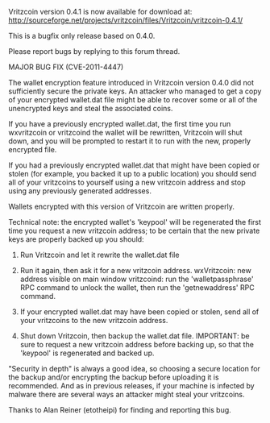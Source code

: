 Vritzcoin version 0.4.1 is now available for download at:
http://sourceforge.net/projects/vritzcoin/files/Vritzcoin/vritzcoin-0.4.1/

This is a bugfix only release based on 0.4.0.

Please report bugs by replying to this forum thread.

MAJOR BUG FIX  (CVE-2011-4447)

The wallet encryption feature introduced in Vritzcoin version 0.4.0 did not sufficiently secure the private keys. An attacker who
managed to get a copy of your encrypted wallet.dat file might be able to recover some or all of the unencrypted keys and steal the
associated coins.

If you have a previously encrypted wallet.dat, the first time you run wxvritzcoin or vritzcoind the wallet will be rewritten, Vritzcoin will
shut down, and you will be prompted to restart it to run with the new, properly encrypted file.

If you had a previously encrypted wallet.dat that might have been copied or stolen (for example, you backed it up to a public
location) you should send all of your vritzcoins to yourself using a new vritzcoin address and stop using any previously generated addresses.

Wallets encrypted with this version of Vritzcoin are written properly.

Technical note: the encrypted wallet's 'keypool' will be regenerated the first time you request a new vritzcoin address; to be certain that the
new private keys are properly backed up you should:

1. Run Vritzcoin and let it rewrite the wallet.dat file

2. Run it again, then ask it for a new vritzcoin address.
wxVritzcoin: new address visible on main window
vritzcoind: run the 'walletpassphrase' RPC command to unlock the wallet,  then run the 'getnewaddress' RPC command.

3. If your encrypted wallet.dat may have been copied or stolen, send all of your vritzcoins to the new vritzcoin address.

4. Shut down Vritzcoin, then backup the wallet.dat file.
IMPORTANT: be sure to request a new vritzcoin address before backing up, so that the 'keypool' is regenerated and backed up.

"Security in depth" is always a good idea, so choosing a secure location for the backup and/or encrypting the backup before uploading it is recommended. And as in previous releases, if your machine is infected by malware there are several ways an attacker might steal your vritzcoins.

Thanks to Alan Reiner (etotheipi) for finding and reporting this bug.
